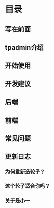 # 目录

## 写在前面
## tpadmin介绍
## 开始使用
## 开发建议
## 后端
## 前端
## 常见问题
## 更新日志


















### 为何重新造轮子？


### 这个轮子适合你吗？

### 















### [关于是小一](http://aierui.deercv.com/)
